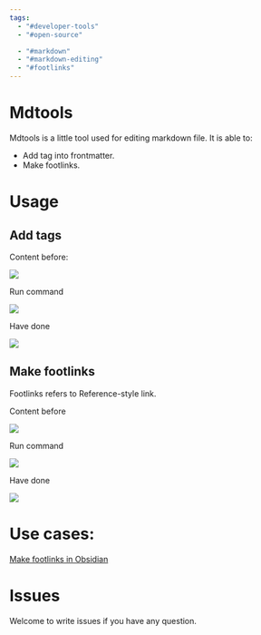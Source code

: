 ```yaml
---
tags:
  - "#developer-tools"
  - "#open-source"

  - "#markdown"
  - "#markdown-editing"
  - "#footlinks"
---
```

# Mdtools

Mdtools is a little tool used for editing markdown file. It is able to:

- Add tag into frontmatter.
- Make footlinks.

# Usage

## Add tags

Content before:

![](https://i.imgur.com/ZlatH2s.png)

Run command

![](https://i.imgur.com/pralDiV.png)

Have done

![](https://i.imgur.com/XhtrFvf.png)

## Make footlinks

Footlinks refers to Reference-style link.

Content before

![](https://i.imgur.com/EL05vMO.png)

Run command

![](https://i.imgur.com/sNgynUp.png)

Have done

![](https://i.imgur.com/EouiSu1.png)

# Use cases: 

[Make footlinks in Obsidian][3]

[3]: https://forum.obsidian.md/t/make-footlinks/36949


# Issues

Welcome to write issues if you have any question.
